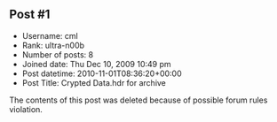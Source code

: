 ## Post #1
- Username: cml
- Rank: ultra-n00b
- Number of posts: 8
- Joined date: Thu Dec 10, 2009 10:49 pm
- Post datetime: 2010-11-01T08:36:20+00:00
- Post Title: Crypted Data.hdr for archive

The contents of this post was deleted because of possible forum rules violation.
